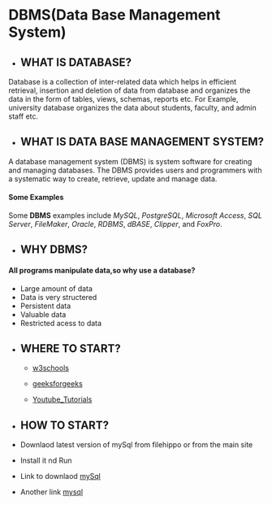 # DBMS(Data Base Management System)
+ ## WHAT IS DATABASE?
Database is a collection of inter-related data which helps in efficient retrieval, insertion and deletion of data from database and organizes the data in the form of tables, views, schemas, reports etc. For Example, university database organizes the data about students, faculty, and admin staff etc.
+ ## WHAT IS DATA BASE MANAGEMENT SYSTEM?
A database management system (DBMS) is system software for creating and managing databases. The DBMS provides users and programmers with a systematic way to create, retrieve, update and manage data.
#### Some Examples
Some **DBMS** examples include *MySQL*, *PostgreSQL*, *Microsoft Access*, *SQL Server*, *FileMaker*, *Oracle*, *RDBMS*, *dBASE*, *Clipper*, and *FoxPro*.
+ ## WHY DBMS?
#### All programs manipulate data,so why use a database?
+ Large amount of data
+ Data is very structered
+ Persistent data
+ Valuable data
+ Restricted acess to data

* ## WHERE TO START?
  + [w3schools](https://www.w3schools.in/dbms "w3schools")

  + [geeksforgeeks](https://www.geeksforgeeks.org/database-management-system-introduction-set-1/)

  + [Youtube_Tutorials](https://www.youtube.com/playlist?list=PL7ersPsTyYt1ebhCAv0eLaQE-urdmELIx)  

+ ## HOW TO START?

 + Downlaod latest version of mySql from filehippo or from the main site
 + Install it nd Run
 + Link to downlaod [mySql](https://filehippo.com/download_mysql/11938/)
 + Another link [mysql]()





